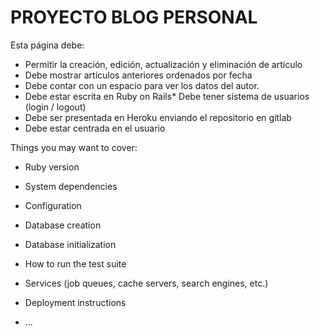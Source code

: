# PROYECTO BLOG PERSONAL

Esta página debe: 
- Permitir la creación, edición, actualización y eliminación de artículo
- Debe mostrar artículos anteriores ordenados por fecha
- Debe contar con un espacio para ver los datos del autor. 
- Debe estar escrita en Ruby on Rails* Debe tener sistema de usuarios (login / logout)
- Debe ser presentada en Heroku enviando el repositorio en gitlab
-  Debe estar centrada en el usuario

Things you may want to cover:

* Ruby version

* System dependencies

* Configuration

* Database creation

* Database initialization

* How to run the test suite

* Services (job queues, cache servers, search engines, etc.)

* Deployment instructions

* ...
